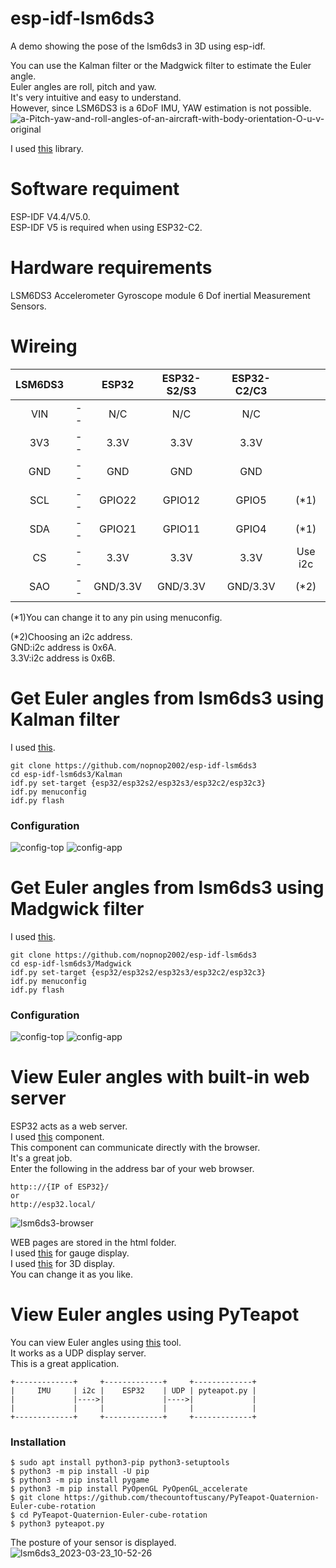 # esp-idf-lsm6ds3
A demo showing the pose of the lsm6ds3 in 3D using esp-idf.   


You can use the Kalman filter or the Madgwick filter to estimate the Euler angle.   
Euler angles are roll, pitch and yaw.   
It's very intuitive and easy to understand.   
However, since LSM6DS3 is a 6DoF IMU, YAW estimation is not possible.   
![a-Pitch-yaw-and-roll-angles-of-an-aircraft-with-body-orientation-O-u-v-original](https://user-images.githubusercontent.com/6020549/226072914-a7f923fc-eb6e-4d19-b2ff-8c9f2749ee6f.jpg)

I used [this](https://github.com/arduino-libraries/Arduino_LSM6DS3) library.   

# Software requiment
ESP-IDF V4.4/V5.0.   
ESP-IDF V5 is required when using ESP32-C2.   

# Hardware requirements
LSM6DS3 Accelerometer Gyroscope module 6 Dof inertial Measurement Sensors.   

# Wireing
|LSM6DS3||ESP32|ESP32-S2/S3|ESP32-C2/C3||
|:-:|:-:|:-:|:-:|:-:|:-:|
|VIN|--|N/C|N/C|N/C||
|3V3|--|3.3V|3.3V|3.3V||
|GND|--|GND|GND|GND||
|SCL|--|GPIO22|GPIO12|GPIO5|(*1)|
|SDA|--|GPIO21|GPIO11|GPIO4|(*1)|
|CS|--|3.3V|3.3V|3.3V|Use i2c|
|SAO|--|GND/3.3V|GND/3.3V|GND/3.3V|(*2)|

(*1)You can change it to any pin using menuconfig.   

(*2)Choosing an i2c address.   
GND:i2c address is 0x6A.   
3.3V:i2c address is 0x6B.   


# Get Euler angles from lsm6ds3 using Kalman filter
I used [this](https://github.com/TKJElectronics/KalmanFilter).
```
git clone https://github.com/nopnop2002/esp-idf-lsm6ds3
cd esp-idf-lsm6ds3/Kalman
idf.py set-target {esp32/esp32s2/esp32s3/esp32c2/esp32c3}
idf.py menuconfig
idf.py flash
```

### Configuration
![config-top](https://user-images.githubusercontent.com/6020549/227118246-884d39fc-aaf8-4e65-bd7d-1ae233eb6dbb.jpg)
![config-app](https://user-images.githubusercontent.com/6020549/227118248-b2d41954-bb82-4e17-85e0-03e6c5925809.jpg)


# Get Euler angles from lsm6ds3 using Madgwick filter
I used [this](https://github.com/arduino-libraries/MadgwickAHRS).
```
git clone https://github.com/nopnop2002/esp-idf-lsm6ds3
cd esp-idf-lsm6ds3/Madgwick
idf.py set-target {esp32/esp32s2/esp32s3/esp32c2/esp32c3}
idf.py menuconfig
idf.py flash
```

### Configuration
![config-top](https://user-images.githubusercontent.com/6020549/227118246-884d39fc-aaf8-4e65-bd7d-1ae233eb6dbb.jpg)
![config-app](https://user-images.githubusercontent.com/6020549/227118248-b2d41954-bb82-4e17-85e0-03e6c5925809.jpg)

# View Euler angles with built-in web server   
ESP32 acts as a web server.   
I used [this](https://github.com/Molorius/esp32-websocket) component.   
This component can communicate directly with the browser.   
It's a great job.   
Enter the following in the address bar of your web browser.   
```
http:://{IP of ESP32}/
or
http://esp32.local/
```

![lsm6ds3-browser](https://user-images.githubusercontent.com/6020549/232377336-c57de536-16ee-4ded-a269-90bc71b0b9e5.jpg)

WEB pages are stored in the html folder.   
I used [this](https://canvas-gauges.com/) for gauge display.   
I used [this](https://threejs.org/) for 3D display.   
You can change it as you like.   


# View Euler angles using PyTeapot   
You can view Euler angles using [this](https://github.com/thecountoftuscany/PyTeapot-Quaternion-Euler-cube-rotation) tool.   
It works as a UDP display server.   
This is a great application.   

```
+-------------+     +-------------+     +-------------+
|     IMU     | i2c |    ESP32    | UDP | pyteapot.py |
|             |---->|             |---->|             |
|             |     |             |     |             |
+-------------+     +-------------+     +-------------+
```

### Installation
```
$ sudo apt install python3-pip python3-setuptools
$ python3 -m pip install -U pip
$ python3 -m pip install pygame
$ python3 -m pip install PyOpenGL PyOpenGL_accelerate
$ git clone https://github.com/thecountoftuscany/PyTeapot-Quaternion-Euler-cube-rotation
$ cd PyTeapot-Quaternion-Euler-cube-rotation
$ python3 pyteapot.py
```
The posture of your sensor is displayed.   
![lsm6ds3_2023-03-23_10-52-26](https://user-images.githubusercontent.com/6020549/227118323-031c5dc6-d3d0-4169-8b0f-27c5948f91cf.png)

